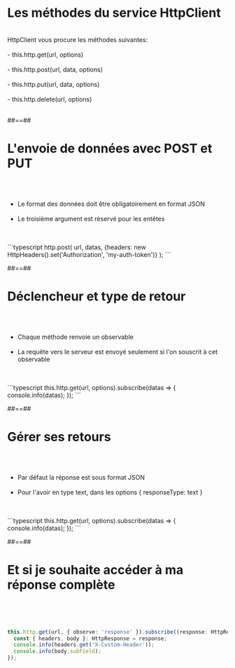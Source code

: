 <!-- .slide: class="sfeir-basic-slide" -->
# Les méthodes du service HttpClient
<br>
HttpClient vous procure les méthodes suivantes:<br><br>
- this.http.get(url, options)<br><br>
- this.http.post(url, data, options)<br><br>
- this.http.put(url, data, options)<br><br>
- this.http.delete(url, options)<br><br>

##==##

<!-- .slide: class="sfeir-basic-slide with-code" -->
# L'envoie de données avec POST et PUT
<br><br>
<ul>
    <li>Le format des données doit être obligatoirement en format JSON</li><br>
    <li>Le troisième argument est réservé pour les entêtes</li>
</ul>
<br><br>
```typescript
http.post(
   url,
   datas,
   {headers: new HttpHeaders().set('Authorization', 'my-auth-token')}
);
```
<!-- .element: class="big-code" -->

##==##

<!-- .slide: class="sfeir-basic-slide with-code" -->
# Déclencheur et type de retour
<br><br>
<ul>
    <li>Chaque méthode renvoie un observable</li><br>
    <li>La requête vers le serveur est envoyé seulement si l'on souscrit à cet observable</li>
</ul>
<br><br>
```typescript
this.http.get(url, options).subscribe(datas => { 
  console.info(datas);
});
```
<!-- .element: class="big-code" -->

##==##

<!-- .slide: class="sfeir-basic-slide with-code" -->
# Gérer ses retours
<br><br>
<ul>
    <li>Par défaut la réponse est sous format JSON</li><br>
    <li>Pour l'avoir en type text, dans les options { responseType: text }</li>
</ul>
<br><br>
```typescript
this.http.get(url, options).subscribe(datas => {
  console.info(datas);
});
```
<!-- .element: class="big-code" -->

##==##

<!-- .slide: class="sfeir-basic-slide with-code" -->
# Et si je souhaite accéder à ma réponse complète
<br><br><br>
```typescript
this.http.get(url, { observe: 'response' }).subscribe((response: HttpResponse)=> {
  const { headers, body }: HttpResponse = response;
  console.info(headers.get('X-Custom-Header'));
  console.info(body.subField);
});
```
<!-- .element: class="big-code" -->
